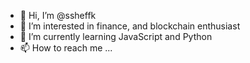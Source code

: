 - 👋 Hi, I’m @ssheffk
- 👀 I’m interested in finance, and blockchain enthusiast 
- 🌱 I’m currently learning JavaScript and Python
- 📫 How to reach me ...

<!---
ssheffk/ssheffk is a ✨ special ✨ repository because its `README.md` (this file) appears on your GitHub profile.
You can click the Preview link to take a look at your changes.
--->
